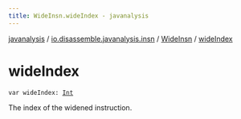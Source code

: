 ```yaml
---
title: WideInsn.wideIndex - javanalysis
---
```


[javanalysis](../../index.html) / [io.disassemble.javanalysis.insn](../index.html) / [WideInsn](index.html) / [wideIndex](./wide-index.html)

# wideIndex

`var wideIndex: `[`Int`](https://kotlinlang.org/api/latest/jvm/stdlib/kotlin/-int/index.html)

The index of the widened instruction.

